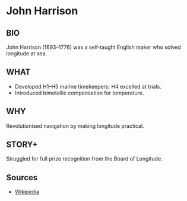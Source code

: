 ---
---
# John Harrison

## BIO
John Harrison (1693–1776) was a self‑taught English maker who solved longitude at sea.

## WHAT
- Developed H1–H5 marine timekeepers; H4 excelled at trials.
- Introduced bimetallic compensation for temperature.

## WHY
Revolutionised navigation by making longitude practical.

## STORY+
Struggled for full prize recognition from the Board of Longitude.

## Sources

- [Wikipedia](https://en.wikipedia.org/wiki/John_Harrison)
